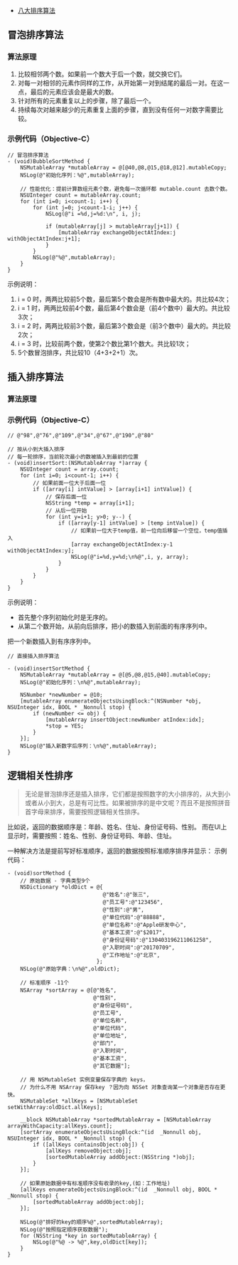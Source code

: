 * [八大排序算法](http://www.jianshu.com/p/e75a2eb8b312)

## 冒泡排序算法
### 算法原理
1. 比较相邻两个数。如果前一个数大于后一个数，就交换它们。
2. 对每一对相邻的元素作同样的工作，从开始第一对到结尾的最后一对。在这一点，最后的元素应该会是最大的数。
3. 针对所有的元素重复以上的步骤，除了最后一个。
4. 持续每次对越来越少的元素重复上面的步骤，直到没有任何一对数字需要比较。

### 示例代码（Objective-C）
```
// 冒泡排序算法
- (void)BubbleSortMethod {
    NSMutableArray *mutableArray = @[@40,@8,@15,@18,@12].mutableCopy;
    NSLog(@"初始化序列：%@",mutableArray);
    
    // 性能优化：提前计算数组元素个数，避免每一次循环都 mutable.count 去数个数。
    NSUInteger count = mutableArray.count;
    for (int i=0; i<count-1; i++) {
        for (int j=0; j<count-1-i; j++) {
            NSLog(@"i =%d,j=%d:\n", i, j);
            
            if (mutableArray[j] > mutableArray[j+1]) {
                [mutableArray exchangeObjectAtIndex:j withObjectAtIndex:j+1];
            }
        }
        NSLog(@"%@",mutableArray);
    }
}
```
示例说明：
1. i = 0 时，两两比较前5个数，最后第5个数会是所有数中最大的。共比较4次；
2. i = 1 时，两两比较前4个数，最后第4个数会是（前4个数中）最大的。共比较3次；
3. i = 2 时，两两比较前3个数，最后第3个数会是（前3个数中）最大的。共比较2次；
4. i = 3 时，比较前两个数，使第2个数比第1个数大。共比较1次；
5. 5个数冒泡排序，共比较10（4+3+2+1）次。



## 插入排序算法
### 算法原理

### 示例代码（Objective-C）
```
// @"98",@"76",@"109",@"34",@"67",@"190",@"80"

// 按从小到大插入排序
// 每一轮排序，当前轮次最小的数被插入到最前的位置
- (void)insertSort:(NSMutableArray *)array {
    NSUInteger count = array.count;
    for (int i=0; i<count-1; i++) {
        // 如果前面一位大于后面一位
        if ([array[i] intValue] > [array[i+1] intValue]) {
            // 保存后面一位
            NSString *temp = array[i+1];
            // 从后一位开始
            for (int y=i+1; y>0; y--) {
                if ([array[y-1] intValue] > [temp intValue]) {
                    // 如果前一位大于temp值，前一位向后移留一个空位，temp值插入
                    [array exchangeObjectAtIndex:y-1 withObjectAtIndex:y];
                    NSLog(@"i=%d,y=%d;\n%@",i, y, array);
                }
            }
        }
    }
}
```
示例说明：
* 首先整个序列初始化时是无序的。
* 从第二个数开始，从前向后排序，把小的数插入到前面的有序序列中。

把一个新数插入到有序序列中。
```
// 直接插入排序算法

- (void)insertSortMethod {
    NSMutableArray *mutableArray = @[@5,@8,@15,@40].mutableCopy;
    NSLog(@"初始化序列：\n%@",mutableArray);
    
    NSNumber *newNumber = @10;
    [mutableArray enumerateObjectsUsingBlock:^(NSNumber *obj, NSUInteger idx, BOOL * _Nonnull stop) {
        if (newNumber <= obj) {
            [mutableArray insertObject:newNumber atIndex:idx];
            *stop = YES;
        }
    }];
    NSLog(@"插入新数字后序列：\n%@",mutableArray);
}
```


## 逻辑相关性排序
> 无论是冒泡排序还是插入排序，它们都是按照数字的大小排序的，从大到小或者从小到大，总是有可比性。如果被排序的是中文呢？而且不是按照拼音首字母来排序，需要按照逻辑相关性排序。

比如说，返回的数据顺序是：年龄、姓名、住址、身份证号码、性别。
而在UI上显示时，需要按照：姓名、性别、身份证号码、年龄、住址。

一种解决方法是提前写好标准顺序，返回的数据按照标准顺序排序并显示：
示例代码：
```
- (void)sortMethod {
    // 原始数据 - 字典类型9个
    NSDictionary *oldDict = @{
                              @"姓名":@"张三",
                              @"员工号":@"123456",
                              @"性别":@"男",
                              @"单位代码":@"88888",
                              @"单位名称":@"Apple研发中心",
                              @"基本工资":@"$2017",
                              @"身份证号码":@"130403196211061258",
                              @"入职时间":@"20170709",
                              @"工作地址":@"北京",
                            };
    NSLog(@"原始字典：\n%@",oldDict);
    
    // 标准顺序 -11个
    NSArray *sortArray = @[@"姓名",
                           @"性别",
                           @"身份证号码",
                           @"员工号",
                           @"单位名称",
                           @"单位代码",
                           @"单位地址",
                           @"部门",
                           @"入职时间",
                           @"基本工资",
                           @"其它数据"];
    
    // 用 NSMutableSet 实例变量保存字典的 keys，
    // 为什么不用 NSArray 保存key ？因为向 NSSet 对象查询某一个对象是否存在更快。
    NSMutableSet *allKeys = [NSMutableSet setWithArray:oldDict.allKeys];
    
    __block NSMutableArray *sortedMutableArray = [NSMutableArray arrayWithCapacity:allKeys.count];
    [sortArray enumerateObjectsUsingBlock:^(id  _Nonnull obj, NSUInteger idx, BOOL * _Nonnull stop) {
        if ([allKeys containsObject:obj]) {
            [allKeys removeObject:obj];
            [sortedMutableArray addObject:(NSString *)obj];
        }
    }];
    
    // 如果原始数据中有标准顺序没有收录的key,(如：工作地址)
    [allKeys enumerateObjectsUsingBlock:^(id  _Nonnull obj, BOOL * _Nonnull stop) {
        [sortedMutableArray addObject:obj];
    }];
    
    NSLog(@"排好的key的顺序%@",sortedMutableArray);
    NSLog(@"按照指定顺序获取数据");
    for (NSString *key in sortedMutableArray) {
        NSLog(@"%@ -> %@",key,oldDict[key]);
    }
}
```

